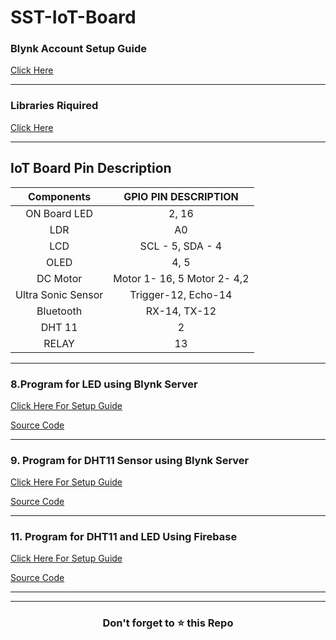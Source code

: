 # SST-IoT-Board

  
### Blynk Account Setup Guide
   [Click Here](Blynk_Setup.md)
   
   -------

### Libraries Riquired 
   [Click Here](Libraries)
   
   --------
   ## IoT Board Pin Description

| **Components** | **GPIO PIN DESCRIPTION** |
|:----:|:----:|
| ON Board LED | 2, 16 |
| LDR | A0 |
| LCD | SCL - 5, SDA - 4 |
| OLED | 4, 5 |
|DC Motor | Motor 1- 16, 5 Motor 2- 4,2|
|Ultra Sonic Sensor | Trigger-12, Echo-14 |
|Bluetooth| RX-14, TX-12 |
|DHT 11| 2 |
| RELAY | 13 |

--------------------

   
### 8.Program for LED using Blynk Server
   [Click Here For Setup Guide](Blynk_Led.md)
   
   [Source Code](8_Blynk_LED/Blynk_LED.ino)
   
   -------
   
 ### 9. Program for DHT11 Sensor using Blynk Server
   [Click Here For Setup Guide](Blynk_DHT.md)
   
   [Source Code](9_Blynk_DHT/Blynk_DHT.ino)
   
   ------
   
   
  ### 11. Program for DHT11 and LED Using Firebase
   [Click Here For Setup Guide](FireBase_Setup.md)
  
   [Source Code](12_Firebase_DHT/11_Firebase_DHT.ino)
   
   -------
   
 
   

----------------
   
   <h3 align = "center">Don't forget to ⭐ this Repo <h3>
   
   
   
   
   
   
   
   
   
   
   
  
